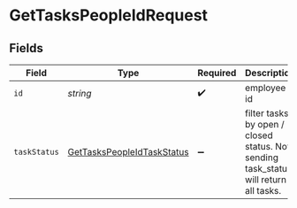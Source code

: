 # GetTasksPeopleIdRequest


## Fields

| Field                                                                                | Type                                                                                 | Required                                                                             | Description                                                                          |
| ------------------------------------------------------------------------------------ | ------------------------------------------------------------------------------------ | ------------------------------------------------------------------------------------ | ------------------------------------------------------------------------------------ |
| `id`                                                                                 | *string*                                                                             | :heavy_check_mark:                                                                   | employee id                                                                          |
| `taskStatus`                                                                         | [GetTasksPeopleIdTaskStatus](../../models/operations/gettaskspeopleidtaskstatus.md)  | :heavy_minus_sign:                                                                   | filter tasks by open / closed status. Not sending task_status will return all tasks. |